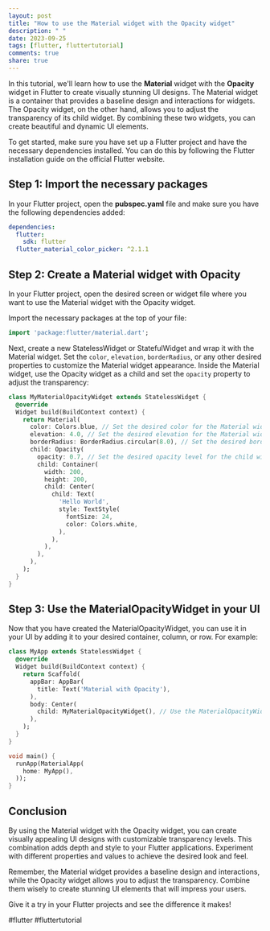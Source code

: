 ```yaml
---
layout: post
title: "How to use the Material widget with the Opacity widget"
description: " "
date: 2023-09-25
tags: [flutter, fluttertutorial]
comments: true
share: true
---
```


In this tutorial, we'll learn how to use the **Material** widget with the **Opacity** widget in Flutter to create visually stunning UI designs. The Material widget is a container that provides a baseline design and interactions for widgets. The Opacity widget, on the other hand, allows you to adjust the transparency of its child widget. By combining these two widgets, you can create beautiful and dynamic UI elements.

To get started, make sure you have set up a Flutter project and have the necessary dependencies installed. You can do this by following the Flutter installation guide on the official Flutter website.

## Step 1: Import the necessary packages

In your Flutter project, open the **pubspec.yaml** file and make sure you have the following dependencies added:

```yaml
dependencies:
  flutter:
    sdk: flutter
  flutter_material_color_picker: ^2.1.1
```


## Step 2: Create a Material widget with Opacity

In your Flutter project, open the desired screen or widget file where you want to use the Material widget with the Opacity widget.

Import the necessary packages at the top of your file:

```dart
import 'package:flutter/material.dart';
```

Next, create a new StatelessWidget or StatefulWidget and wrap it with the Material widget. Set the `color`, `elevation`, `borderRadius`, or any other desired properties to customize the Material widget appearance. Inside the Material widget, use the Opacity widget as a child and set the `opacity` property to adjust the transparency:

```dart
class MyMaterialOpacityWidget extends StatelessWidget {
  @override
  Widget build(BuildContext context) {
    return Material(
      color: Colors.blue, // Set the desired color for the Material widget
      elevation: 4.0, // Set the desired elevation for the Material widget
      borderRadius: BorderRadius.circular(8.0), // Set the desired border radius for the Material widget
      child: Opacity(
        opacity: 0.7, // Set the desired opacity level for the child widget
        child: Container(
          width: 200,
          height: 200,
          child: Center(
            child: Text(
              'Hello World',
              style: TextStyle(
                fontSize: 24,
                color: Colors.white,
              ),
            ),
          ),
        ),
      ),
    );
  }
}
```

## Step 3: Use the MaterialOpacityWidget in your UI

Now that you have created the MaterialOpacityWidget, you can use it in your UI by adding it to your desired container, column, or row. For example:

```dart
class MyApp extends StatelessWidget {
  @override
  Widget build(BuildContext context) {
    return Scaffold(
      appBar: AppBar(
        title: Text('Material with Opacity'),
      ),
      body: Center(
        child: MyMaterialOpacityWidget(), // Use the MaterialOpacityWidget in the body of your screen/widget
      ),
    );
  }
}

void main() {
  runApp(MaterialApp(
    home: MyApp(),
  ));
}
```

## Conclusion

By using the Material widget with the Opacity widget, you can create visually appealing UI designs with customizable transparency levels. This combination adds depth and style to your Flutter applications. Experiment with different properties and values to achieve the desired look and feel.

Remember, the Material widget provides a baseline design and interactions, while the Opacity widget allows you to adjust the transparency. Combine them wisely to create stunning UI elements that will impress your users.

Give it a try in your Flutter projects and see the difference it makes!

#flutter #fluttertutorial